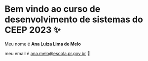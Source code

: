 # Bem vindo ao curso de desenvolvimento de sistemas do CEEP 2023 ✨

Meu nome é **Ana Luiza Lima de Melo**

meu email é ana.melo@escola.pr.gov.br 📱




